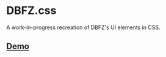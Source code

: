 # DBFZ.css
A work-in-progress recreation of DBFZ's UI elements in CSS.
## [Demo](https://www.rogueyoshi.com/dbfz-css)
